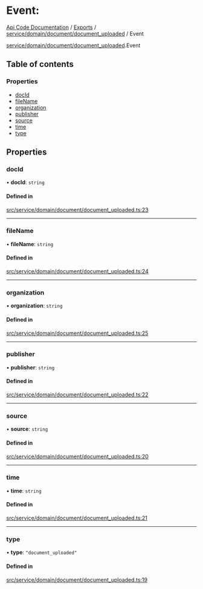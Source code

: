# Event: 
 
[Api Code Documentation](../README.md) / [Exports](../modules.md) / [service/domain/document/document\_uploaded](../modules/service_domain_document_document_uploaded.md) / Event

[service/domain/document/document\_uploaded](../modules/service_domain_document_document_uploaded.md).Event

## Table of contents

### Properties

- [docId](service_domain_document_document_uploaded.Event.md#docid)
- [fileName](service_domain_document_document_uploaded.Event.md#filename)
- [organization](service_domain_document_document_uploaded.Event.md#organization)
- [publisher](service_domain_document_document_uploaded.Event.md#publisher)
- [source](service_domain_document_document_uploaded.Event.md#source)
- [time](service_domain_document_document_uploaded.Event.md#time)
- [type](service_domain_document_document_uploaded.Event.md#type)

## Properties

### docId

• **docId**: `string`

#### Defined in

[src/service/domain/document/document_uploaded.ts:23](https://github.com/openkfw/TruBudget/blob/086d599/api/src/service/domain/document/document_uploaded.ts#L23)

___

### fileName

• **fileName**: `string`

#### Defined in

[src/service/domain/document/document_uploaded.ts:24](https://github.com/openkfw/TruBudget/blob/086d599/api/src/service/domain/document/document_uploaded.ts#L24)

___

### organization

• **organization**: `string`

#### Defined in

[src/service/domain/document/document_uploaded.ts:25](https://github.com/openkfw/TruBudget/blob/086d599/api/src/service/domain/document/document_uploaded.ts#L25)

___

### publisher

• **publisher**: `string`

#### Defined in

[src/service/domain/document/document_uploaded.ts:22](https://github.com/openkfw/TruBudget/blob/086d599/api/src/service/domain/document/document_uploaded.ts#L22)

___

### source

• **source**: `string`

#### Defined in

[src/service/domain/document/document_uploaded.ts:20](https://github.com/openkfw/TruBudget/blob/086d599/api/src/service/domain/document/document_uploaded.ts#L20)

___

### time

• **time**: `string`

#### Defined in

[src/service/domain/document/document_uploaded.ts:21](https://github.com/openkfw/TruBudget/blob/086d599/api/src/service/domain/document/document_uploaded.ts#L21)

___

### type

• **type**: ``"document_uploaded"``

#### Defined in

[src/service/domain/document/document_uploaded.ts:19](https://github.com/openkfw/TruBudget/blob/086d599/api/src/service/domain/document/document_uploaded.ts#L19)
